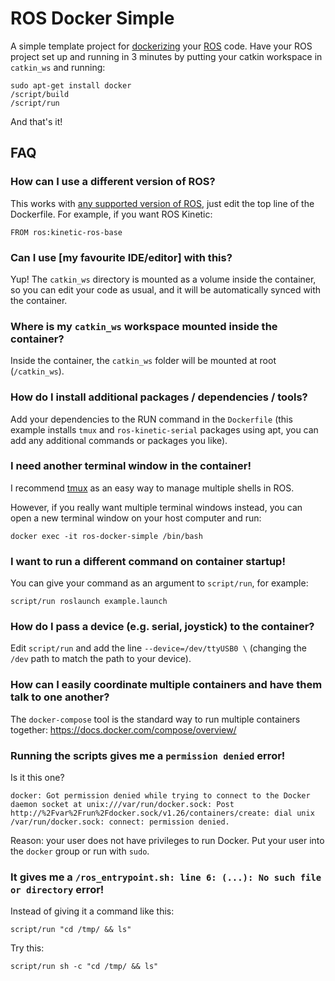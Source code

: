 # ROS Docker Simple

A simple template project for [dockerizing](https://www.docker.com/) your [ROS](http://www.ros.org/) code. Have your ROS project set up and running in 3 minutes by putting your catkin workspace in `catkin_ws` and running:

```
sudo apt-get install docker
/script/build
/script/run
```

And that's it!

## FAQ

### How can I use a different version of ROS?

This works with [any supported version of ROS](https://hub.docker.com/_/ros/), just edit the top line of the Dockerfile. For example, if you want ROS Kinetic:

```
FROM ros:kinetic-ros-base
```

### Can I use [my favourite IDE/editor] with this?

Yup! The `catkin_ws` directory is mounted as a volume inside the container, so you can edit your code as usual, and it will be automatically synced with the container.

### Where is my `catkin_ws` workspace mounted inside the container?

Inside the container, the `catkin_ws` folder will be mounted at root (`/catkin_ws`). 

### How do I install additional packages / dependencies / tools?

Add your dependencies to the RUN command in the `Dockerfile` (this example installs `tmux` and `ros-kinetic-serial` packages using apt, you can add any additional commands or packages you like).

### I need another terminal window in the container!

I recommend [tmux](https://robots.thoughtbot.com/a-tmux-crash-course) as an easy way to manage multiple shells in ROS.

However, if you really want multiple terminal windows instead, you can open a new terminal window on your host computer and run:

```
docker exec -it ros-docker-simple /bin/bash
```

### I want to run a different command on container startup!

You can give your command as an argument to `script/run`, for example:

```
script/run roslaunch example.launch
```

### How do I pass a device (e.g. serial, joystick) to the container?

Edit `script/run` and add the line `--device=/dev/ttyUSB0 \` (changing the `/dev` path to match the path to your device).

### How can I easily coordinate multiple containers and have them talk to one another?

The `docker-compose` tool is the standard way to run multiple containers together: https://docs.docker.com/compose/overview/

### Running the scripts gives me a `permission denied` error!

Is it this one?

```
docker: Got permission denied while trying to connect to the Docker daemon socket at unix:///var/run/docker.sock: Post http://%2Fvar%2Frun%2Fdocker.sock/v1.26/containers/create: dial unix /var/run/docker.sock: connect: permission denied.
```

Reason: your user does not have privileges to run Docker. Put your user into the `docker` group or run with `sudo`.

### It gives me a `/ros_entrypoint.sh: line 6: (...): No such file or directory` error!

Instead of giving it a command like this:

```
script/run "cd /tmp/ && ls"
```

Try this:

```
script/run sh -c "cd /tmp/ && ls"
```
